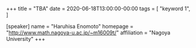 +++
title = "TBA"
date = 2020-06-18T13:00:00-00:00
tags = [
    "keyword 1",
]

[speaker]
  name = "Haruhisa Enomoto"
  homepage = "http://www.math.nagoya-u.ac.jp/~m16009t/"
  affiliation = "Nagoya University"
+++
